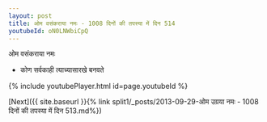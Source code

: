 ```yaml
---
layout: post
title: ओम वसंकराया नमः - 1008 दिनों की तपस्या में दिन 514
youtubeId: oN0LNWbiCpQ
---
```

 
 
 ओम वसंकराया नमः  
 
 - कोण सर्वकाही त्याच्यासारखे बनवते 
 
  
 
  
 
 
 
 
 
 


{% include youtubePlayer.html id=page.youtubeId %}
 
[Next]({{ site.baseurl }}{% link  split1/_posts/2013-09-29-ओम उग्रया नमः - 1008 दिनों की तपस्या में दिन 513.md%})
 
